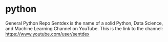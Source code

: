 # python
General Python Repo
Sentdex is the name of a solid Python, Data Science, and Machine Learning Channel on YouTube.
This is the link to the channel: https://www.youtube.com/user/sentdex
